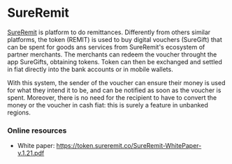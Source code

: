 # SureRemit 

[SureRemit](https://sureremit.co/) is platform to do remittances.
Differently from others similar platforms, the token (REMIT) is used to buy digital vouchers (SureGift) that can be spent  for goods ans services from SureRemit's ecosystem of partner merchants. 
The merchants can redeem the voucher throught the app SureGifts, obtaining tokens. Token can then be exchanged and settled in fiat directly into the bank accounts or in mobile wallets. 

With this system, the sender of the voucher can ensure their money is used for what they intend it to be, and can be notified as soon as the voucher is spent.
Moreover, there is no need for the recipient to have to convert the money or the voucher in cash fiat: this is surely a feature in  unbanked regions.

### Online resources
* White paper: https://token.sureremit.co/SureRemit-WhitePaper-v.1.21.pdf
